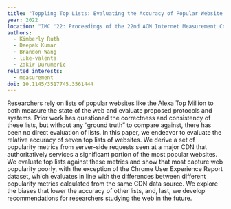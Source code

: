 ```yaml
---
title: "Toppling Top Lists: Evaluating the Accuracy of Popular Website Lists"
year: 2022
location: "IMC '22: Proceedings of the 22nd ACM Internet Measurement Conference, Pages 374–387, October 25-27, France. 2022."
authors:
  - Kimberly Ruth
  - Deepak Kumar
  - Brandon Wang
  - luke-valenta
  - Zakir Durumeric
related_interests:
  - measurement
doi: 10.1145/3517745.3561444
---
```


Researchers rely on lists of popular websites like the Alexa Top Million to both measure the state of the web and evaluate proposed protocols and systems. Prior work has questioned the correctness and consistency of these lists, but without any “ground truth” to compare against, there has been no direct evaluation of lists. In this paper, we endeavor to evaluate the relative accuracy of seven top lists of websites. We derive a set of popularity metrics from server-side requests seen at a major CDN that authoritatively services a significant portion of the most popular websites. We evaluate top lists against these metrics and show that most capture web popularity poorly, with the exception of the Chrome User Experience Report dataset, which evaluates in line with the differences between different popularity metrics calculated from the same CDN data source. We explore the biases that lower the accuracy of other lists, and, last, we develop recommendations for researchers studying the web in the future.
